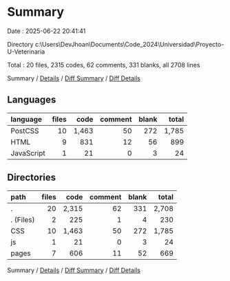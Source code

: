 # Summary

Date : 2025-06-22 20:41:41

Directory c:\\Users\\DevJhoan\\Documents\\Code_2024\\Universidad\\Proyecto-U-Veterinaria

Total : 20 files,  2315 codes, 62 comments, 331 blanks, all 2708 lines

Summary / [Details](details.md) / [Diff Summary](diff.md) / [Diff Details](diff-details.md)

## Languages
| language | files | code | comment | blank | total |
| :--- | ---: | ---: | ---: | ---: | ---: |
| PostCSS | 10 | 1,463 | 50 | 272 | 1,785 |
| HTML | 9 | 831 | 12 | 56 | 899 |
| JavaScript | 1 | 21 | 0 | 3 | 24 |

## Directories
| path | files | code | comment | blank | total |
| :--- | ---: | ---: | ---: | ---: | ---: |
| . | 20 | 2,315 | 62 | 331 | 2,708 |
| . (Files) | 2 | 225 | 1 | 4 | 230 |
| CSS | 10 | 1,463 | 50 | 272 | 1,785 |
| js | 1 | 21 | 0 | 3 | 24 |
| pages | 7 | 606 | 11 | 52 | 669 |

Summary / [Details](details.md) / [Diff Summary](diff.md) / [Diff Details](diff-details.md)